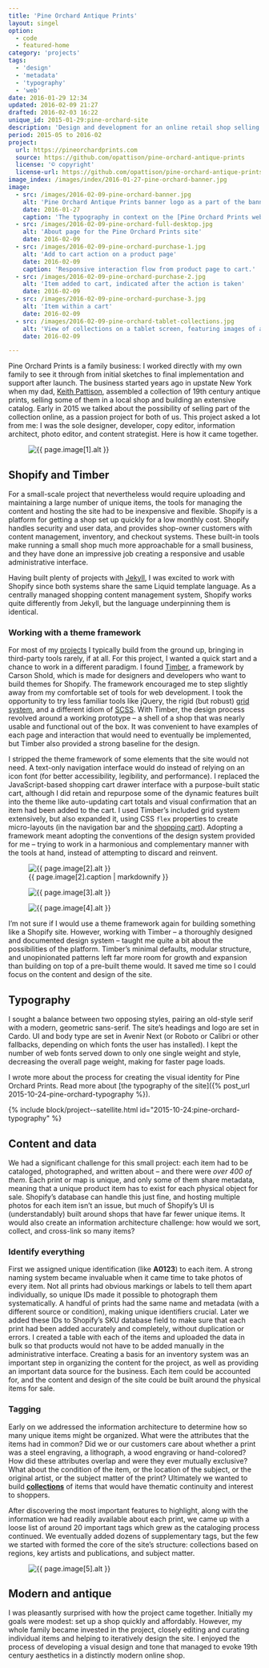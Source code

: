 ```yaml
---
title: 'Pine Orchard Antique Prints'
layout: singel
option:
  - code
  - featured-home
category: 'projects'
tags:
  - 'design'
  - 'metadata'
  - 'typography'
  - 'web'
date: 2016-01-29 12:34
updated: 2016-02-09 21:27
drafted: 2016-02-03 16:22
unique_id: 2015-01-29:pine-orchard-site
description: 'Design and development for an online retail shop selling antique prints.'
period: 2015-05 to 2016-02
project:
  url: https://pineorchardprints.com
  source: https://github.com/opattison/pine-orchard-antique-prints
  license: '© copyright'
  license-url: https://github.com/opattison/pine-orchard-antique-prints#credits
image_index: /images/index/2016-01-27-pine-orchard-banner.jpg
image:
  - src: /images/2016-02-09-pine-orchard-banner.jpg
    alt: 'Pine Orchard Antique Prints banner logo as a part of the banner on the shop'
    date: 2016-01-27
    caption: 'The typography in context on the [Pine Orchard Prints website](https://pineorchardprints.com).'
  - src: /images/2016-02-09-pine-orchard-full-desktop.jpg
    alt: 'About page for the Pine Orchard Prints site'
    date: 2016-02-09
  - src: /images/2016-02-09-pine-orchard-purchase-1.jpg
    alt: 'Add to cart action on a product page'
    date: 2016-02-09
    caption: 'Responsive interaction flow from product page to cart.'
  - src: /images/2016-02-09-pine-orchard-purchase-2.jpg
    alt: 'Item added to cart, indicated after the action is taken'
    date: 2016-02-09
  - src: /images/2016-02-09-pine-orchard-purchase-3.jpg
    alt: 'Item within a cart'
    date: 2016-02-09
  - src: /images/2016-02-09-pine-orchard-tablet-collections.jpg
    alt: 'View of collections on a tablet screen, featuring images of a single print and sample items'
    date: 2016-02-09

---
```


Pine Orchard Prints is a family business: I worked directly with my own family to see it through from initial sketches to final implementation and support after launch. The business started years ago in upstate New York when my dad, [Keith Pattison](https://pineorchardprints.com/pages/about), assembled a collection of 19th century antique prints, selling some of them in a local shop and building an extensive catalog. Early in 2015 we talked about the possibility of selling part of the collection online, as a passion project for both of us. This project asked a lot from me: I was the sole designer, developer, copy editor, information architect, photo editor, and content strategist. Here is how it came together.

<figure class="image--narrow screenshot">
  <img src="{{ page.image[1].src | imgix_url: w: 720, q: 70 }}"
  sizes="{{ site.sizes_narrow }}"
  srcset="{% for width in site.srcset %}{{ page.image[1].src | imgix_url: w: width, q: 70 }} {{ width }}w{% if forloop.last == false %}, {% endif %}{% endfor %}"
  alt="{{ page.image[1].alt }}">
</figure>

## Shopify and Timber

For a small-scale project that nevertheless would require uploading and maintaining a large number of unique items, the tools for managing the content and hosting the site had to be inexpensive and flexible. Shopify is a platform for getting a shop set up quickly for a low monthly cost. Shopify handles security and user data, and provides shop-owner customers with content management, inventory, and checkout systems. These built-in tools make running a small shop much more approachable for a small business, and they have done an impressive job creating a responsive and usable administrative interface.

Having built plenty of projects with [Jekyll](/labels/jekyll), I was excited to work with Shopify since both systems share the same Liquid template language. As a centrally managed shopping content management system, Shopify works quite differently from Jekyll, but the language underpinning them is identical.

### Working with a theme framework

For most of my [projects](/projects/) I typically build from the ground up, bringing in third-party tools rarely, if at all. For this project, I wanted a quick start and a chance to work in a different paradigm. I found [Timber](http://shopify.github.io/Timber/), a framework by Carson Shold, which is made for designers and developers who want to build themes for Shopify. The framework encouraged me to step slightly away from my comfortable set of tools for web development. I took the opportunity to try less familiar tools like jQuery, the rigid (but robust) [grid system](http://shopify.github.io/Timber/#grid), and a different idiom of [SCSS](http://sass-lang.com/). With Timber, the design process revolved around a working prototype – a shell of a shop that was nearly usable and functional out of the box. It was convenient to have examples of each page and interaction that would need to eventually be implemented, but Timber also provided a strong baseline for the design.

I stripped the theme framework of some elements that the site would not need. A text-only navigation interface would do instead of relying on an icon font (for better accessibility, legibility, and performance). I replaced the JavaScript-based shopping cart drawer interface with a purpose-built static cart, although I did retain and repurpose some of the dynamic features built into the theme like auto-updating cart totals and visual confirmation that an item had been added to the cart. I used Timber’s included grid system extensively, but also expanded it, using CSS `flex` properties to create micro-layouts (in the navigation bar and the [shopping cart](https://pineorchardprints.com/cart)). Adopting a framework meant adopting the conventions of the design system provided for me – trying to work in a harmonious and complementary manner with the tools at hand, instead of attempting to discard and reinvent.

<div class="grid--wide">
  <figure class="grid-figure--33 grid-figure screenshot">
    <img
      src="{{ page.image[2].src | imgix_url: q: 70 }}"
      alt="{{ page.image[2].alt }}">
    <figcaption>{{ page.image[2].caption | markdownify }}</figcaption>
  </figure>
  <figure class="grid-figure--33 grid-figure screenshot">
    <img
      src="{{ page.image[3].src | imgix_url: q: 70 }}"
      alt="{{ page.image[3].alt }}">
  </figure>
  <figure class="grid-figure--33 grid-figure screenshot">
    <img
      src="{{ page.image[4].src | imgix_url: q: 70 }}"
      alt="{{ page.image[4].alt }}">
  </figure>
</div>

I’m not sure if I would use a theme framework again for building something like a Shopify site. However, working with Timber – a thoroughly designed and documented design system – taught me quite a bit about the possibilities of the platform. Timber’s minimal defaults, modular structure, and unopinionated patterns left far more room for growth and expansion than building on top of a pre-built theme would. It saved me time so I could focus on the content and design of the site.

## Typography

I sought a balance between two opposing styles, pairing an old-style serif with a modern, geometric sans-serif. The site’s headings and logo are set in Cardo. UI and body type are set in Avenir Next (or Roboto or Calibri or other fallbacks, depending on which fonts the user has installed). I kept the number of web fonts served down to only one single weight and style, decreasing the overall page weight, making for faster page loads.

I wrote more about the process for creating the visual identity for Pine Orchard Prints. Read more about [the typography of the site]({% post_url 2015-10-24-pine-orchard-typography %}).

{% include block/project--satellite.html id="2015-10-24:pine-orchard-typography" %}

## Content and data

We had a significant challenge for this small project: each item had to be cataloged, photographed, and written about – and there were *over 400 of them*. Each print or map is unique, and only some of them share metadata, meaning that a unique product item has to exist for each physical object for sale. Shopify’s database can handle this just fine, and hosting multiple photos for each item isn’t an issue, but much of Shopify’s UI is (understandably) built around shops that have far fewer unique items. It would also create an information architecture challenge: how would we sort, collect, and cross-link so many items?

### Identify everything

First we assigned unique identification (like **A0123**) to each item. A strong naming system became invaluable when it came time to take photos of every item. Not all prints had obvious markings or labels to tell them apart individually, so unique IDs made it possible to photograph them systematically. A handful of prints had the same name and metadata (with a different source or condition), making unique identifiers crucial. Later we added these IDs to Shopify’s SKU database field to make sure that each print had been added accurately and completely, without duplication or errors. I created a table with each of the items and uploaded the data in bulk so that products would not have to be added manually in the administrative interface. Creating a basis for an inventory system was an important step in organizing the content for the project, as well as providing an important data source for the business. Each item could be accounted for, and the content and design of the site could be built around the physical items for sale.

### Tagging

Early on we addressed the information architecture to determine how so many unique items might be organized. What were the attributes that the items had in common? Did we or our customers care about whether a print was a steel engraving, a lithograph, a wood engraving or hand-colored? How did these attributes overlap and were they ever mutually exclusive? What about the condition of the item, or the location of the subject, or the original artist, or the subject matter of the print? Ultimately we wanted to build **[collections](https://pineorchardprints.com/collections)** of items that would have thematic continuity and interest to shoppers.

After discovering the most important features to highlight, along with the information we had readily available about each print, we came up with a loose list of around 20 important tags which grew as the cataloging process continued. We eventually added dozens of supplementary tags, but the few we started with formed the core of the site’s structure: collections based on regions, key artists and publications, and subject matter.

<figure class="image--wide screenshot">
  <img
    src="{{ page.image[5].src | imgix_url: w: 720, q: 60 }}"
    sizes="{{ site.sizes }}"
    srcset="{% for width in site.srcset %}{{ page.image[5].src | imgix_url: w: width, q: 75 }} {{ width }}w{% if forloop.last == false %}, {% endif %}{% endfor %}"
    alt="{{ page.image[5].alt }}">
</figure>

## Modern and antique

I was pleasantly surprised with how the project came together. Initially my goals were modest: set up a shop quickly and affordably. However, my whole family became invested in the project, closely editing and curating individual items and helping to iteratively design the site. I enjoyed the process of developing a visual design and tone that managed to evoke 19th century aesthetics in a distinctly modern online shop.
